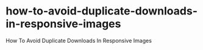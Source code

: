 how-to-avoid-duplicate-downloads-in-responsive-images
=====================================================

How To Avoid Duplicate Downloads In Responsive Images
